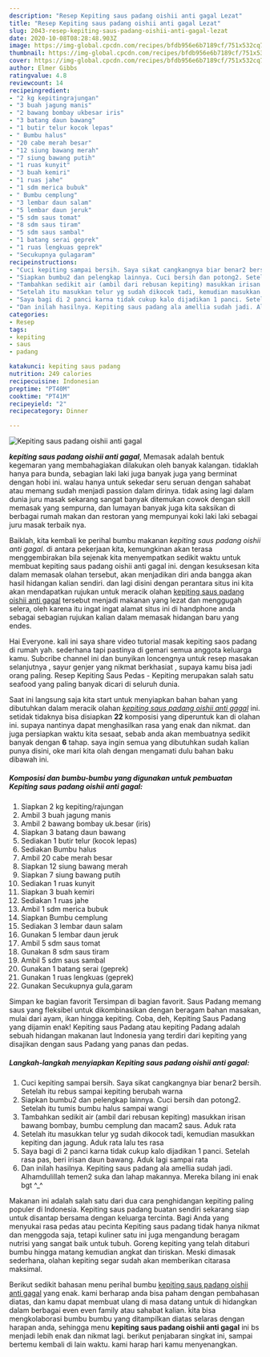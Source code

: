 ```yaml
---
description: "Resep Kepiting saus padang oishii anti gagal Lezat"
title: "Resep Kepiting saus padang oishii anti gagal Lezat"
slug: 2043-resep-kepiting-saus-padang-oishii-anti-gagal-lezat
date: 2020-10-08T08:28:48.903Z
image: https://img-global.cpcdn.com/recipes/bfdb956e6b7189cf/751x532cq70/kepiting-saus-padang-oishii-anti-gagal-foto-resep-utama.jpg
thumbnail: https://img-global.cpcdn.com/recipes/bfdb956e6b7189cf/751x532cq70/kepiting-saus-padang-oishii-anti-gagal-foto-resep-utama.jpg
cover: https://img-global.cpcdn.com/recipes/bfdb956e6b7189cf/751x532cq70/kepiting-saus-padang-oishii-anti-gagal-foto-resep-utama.jpg
author: Elmer Gibbs
ratingvalue: 4.8
reviewcount: 14
recipeingredient:
- "2 kg kepitingrajungan"
- "3 buah jagung manis"
- "2 bawang bombay ukbesar iris"
- "3 batang daun bawang"
- "1 butir telur kocok lepas"
- " Bumbu halus"
- "20 cabe merah besar"
- "12 siung bawang merah"
- "7 siung bawang putih"
- "1 ruas kunyit"
- "3 buah kemiri"
- "1 ruas jahe"
- "1 sdm merica bubuk"
- " Bumbu cemplung"
- "3 lembar daun salam"
- "5 lembar daun jeruk"
- "5 sdm saus tomat"
- "8 sdm saus tiram"
- "5 sdm saus sambal"
- "1 batang serai geprek"
- "1 ruas lengkuas geprek"
- "Secukupnya gulagaram"
recipeinstructions:
- "Cuci kepiting sampai bersih. Saya sikat cangkangnya biar benar2 bersih. Setelah itu rebus sampai kepiting berubah warna"
- "Siapkan bumbu2 dan pelengkap lainnya. Cuci bersih dan potong2. Setelah itu tumis bumbu halus sampai wangi"
- "Tambahkan sedikit air (ambil dari rebusan kepiting) masukkan irisan bawang bombay, bumbu cemplung dan macam2 saus. Aduk rata"
- "Setelah itu masukkan telur yg sudah dikocok tadi, kemudian masukkan kepiting dan jagung. Aduk rata lalu tes rasa"
- "Saya bagi di 2 panci karna tidak cukup kalo dijadikan 1 panci. Setelah rasa pas, beri irisan daun bawang. Aduk lagi sampai rata"
- "Dan inilah hasilnya. Kepiting saus padang ala amellia sudah jadi. Alhamdulillah temen2 suka dan lahap makannya. Mereka bilang ini enak bgt ^_^"
categories:
- Resep
tags:
- kepiting
- saus
- padang

katakunci: kepiting saus padang 
nutrition: 249 calories
recipecuisine: Indonesian
preptime: "PT40M"
cooktime: "PT41M"
recipeyield: "2"
recipecategory: Dinner

---
```



![Kepiting saus padang oishii anti gagal](https://img-global.cpcdn.com/recipes/bfdb956e6b7189cf/751x532cq70/kepiting-saus-padang-oishii-anti-gagal-foto-resep-utama.jpg)

<b><i>kepiting saus padang oishii anti gagal</i></b>, Memasak adalah bentuk kegemaran yang membahagiakan dilakukan oleh banyak kalangan. tidaklah hanya para bunda, sebagian laki laki juga banyak juga yang berminat dengan hobi ini. walau hanya untuk sekedar seru seruan dengan sahabat atau memang sudah menjadi passion dalam dirinya. tidak asing lagi dalam dunia juru masak sekarang sangat banyak ditemukan cowok dengan skill memasak yang sempurna, dan lumayan banyak juga kita saksikan di berbagai rumah makan dan restoran yang mempunyai koki laki laki sebagai juru masak terbaik nya.

Baiklah, kita kembali ke perihal bumbu makanan <i>kepiting saus padang oishii anti gagal</i>. di antara pekerjaan kita, kemungkinan akan terasa menggembirakan bila sejenak kita menyempatkan sedikit waktu untuk membuat kepiting saus padang oishii anti gagal ini. dengan kesuksesan kita dalam memasak olahan tersebut, akan menjadikan diri anda bangga akan hasil hidangan kalian sendiri. dan lagi disini dengan perantara situs ini kita akan mendapatkan rujukan untuk meracik olahan <u>kepiting saus padang oishii anti gagal</u> tersebut menjadi makanan yang lezat dan menggugah selera, oleh karena itu ingat ingat alamat situs ini di handphone anda sebagai sebagian rujukan kalian dalam memasak hidangan baru yang endes.

Hai Everyone. kali ini saya share video tutorial masak kepiting saos padang di rumah yah. sederhana tapi pastinya di gemari semua anggota keluarga kamu. Subcribe channel ini dan bunyikan loncengnya untuk resep masakan selanjutnya , sayur genjer yang nikmat berkhasiat , supaya kamu bisa jadi orang paling. Resep Kepiting Saus Pedas - Kepiting merupakan salah satu seafood yang paling banyak dicari di seluruh dunia.


Saat ini langsung saja kita start untuk menyiapkan bahan bahan yang dibutuhkan dalam meracik olahan <u><i>kepiting saus padang oishii anti gagal</i></u> ini. setidak tidaknya bisa disiapkan <b>22</b> komposisi yang diperuntuk kan di olahan ini. supaya nantinya dapat menghasilkan rasa yang enak dan nikmat. dan juga persiapkan waktu kita sesaat, sebab anda akan membuatnya sedikit banyak dengan <b>6</b> tahap. saya ingin semua yang dibutuhkan sudah kalian punya disini, oke mari kita olah dengan mengamati dulu bahan baku dibawah ini.

<!--inarticleads1-->

##### Komposisi dan bumbu-bumbu yang digunakan untuk pembuatan Kepiting saus padang oishii anti gagal:

1. Siapkan 2 kg kepiting/rajungan
1. Ambil 3 buah jagung manis
1. Ambil 2 bawang bombay uk.besar (iris)
1. Siapkan 3 batang daun bawang
1. Sediakan 1 butir telur (kocok lepas)
1. Sediakan  Bumbu halus
1. Ambil 20 cabe merah besar
1. Siapkan 12 siung bawang merah
1. Siapkan 7 siung bawang putih
1. Sediakan 1 ruas kunyit
1. Siapkan 3 buah kemiri
1. Sediakan 1 ruas jahe
1. Ambil 1 sdm merica bubuk
1. Siapkan  Bumbu cemplung
1. Sediakan 3 lembar daun salam
1. Gunakan 5 lembar daun jeruk
1. Ambil 5 sdm saus tomat
1. Gunakan 8 sdm saus tiram
1. Ambil 5 sdm saus sambal
1. Gunakan 1 batang serai (geprek)
1. Gunakan 1 ruas lengkuas (geprek)
1. Gunakan Secukupnya gula,garam


Simpan ke bagian favorit Tersimpan di bagian favorit. Saus Padang memang saus yang fleksibel untuk dikombinasikan dengan beragam bahan masakan, mulai dari ayam, ikan hingga kepiting. Coba, deh, Kepiting Saus Padang yang dijamin enak! Kepiting saus Padang atau kepiting Padang adalah sebuah hidangan makanan laut Indonesia yang terdiri dari kepiting yang disajikan dengan saus Padang yang panas dan pedas. 

<!--inarticleads2-->

##### Langkah-langkah menyiapkan Kepiting saus padang oishii anti gagal:

1. Cuci kepiting sampai bersih. Saya sikat cangkangnya biar benar2 bersih. Setelah itu rebus sampai kepiting berubah warna
1. Siapkan bumbu2 dan pelengkap lainnya. Cuci bersih dan potong2. Setelah itu tumis bumbu halus sampai wangi
1. Tambahkan sedikit air (ambil dari rebusan kepiting) masukkan irisan bawang bombay, bumbu cemplung dan macam2 saus. Aduk rata
1. Setelah itu masukkan telur yg sudah dikocok tadi, kemudian masukkan kepiting dan jagung. Aduk rata lalu tes rasa
1. Saya bagi di 2 panci karna tidak cukup kalo dijadikan 1 panci. Setelah rasa pas, beri irisan daun bawang. Aduk lagi sampai rata
1. Dan inilah hasilnya. Kepiting saus padang ala amellia sudah jadi. Alhamdulillah temen2 suka dan lahap makannya. Mereka bilang ini enak bgt ^_^


Makanan ini adalah salah satu dari dua cara penghidangan kepiting paling populer di Indonesia. Kepiting saus padang buatan sendiri sekarang siap untuk disantap bersama dengan keluarga tercinta. Bagi Anda yang menyukai rasa pedas atau pecinta Kepiting saus padang tidak hanya nikmat dan menggoda saja, tetapi kuliner satu ini juga mengandung beragam nutrisi yang sangat baik untuk tubuh. Goreng kepiting yang telah ditaburi bumbu hingga matang kemudian angkat dan tiriskan. Meski dimasak sederhana, olahan kepiting segar sudah akan memberikan citarasa maksimal. 

Berikut sedikit bahasan menu perihal bumbu <u>kepiting saus padang oishii anti gagal</u> yang enak. kami berharap anda bisa paham dengan pembahasan diatas, dan kamu dapat membuat ulang di masa datang untuk di hidangkan dalam berbagai even even family atau sahabat kalian. kita bisa mengkolaborasi bumbu bumbu yang ditampilkan diatas selaras dengan harapan anda, sehingga menu <b>kepiting saus padang oishii anti gagal</b> ini bs menjadi lebih enak dan nikmat lagi. berikut penjabaran singkat ini, sampai bertemu kembali di lain waktu. kami harap hari kamu menyenangkan.
